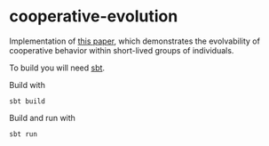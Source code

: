 # cooperative-evolution
Implementation of [this paper](https://eprints.soton.ac.uk/264277/), which demonstrates the evolvability of cooperative behavior within short-lived groups of individuals.

To build you will need [sbt](http://www.scala-sbt.org).

Build with
```
sbt build
```

Build and run with
```
sbt run
```
